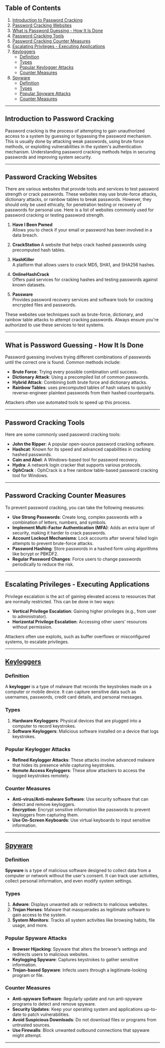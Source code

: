 ## Table of Contents
1. [Introduction to Password Cracking](#introduction-to-password-cracking)
2. [Password Cracking Websites](#password-cracking-websites)
3. [What is Password Guessing - How It Is Done](#what-is-password-guessing---how-it-is-done)
4. [Password Cracking Tools](#password-cracking-tools)
5. [Password Cracking Counter Measures](#password-cracking-counter-measures)
6. [Escalating Privileges - Executing Applications](#escalating-privileges---executing-applications)
7. [Keyloggers](#keyloggers)
   - [Definition](#definition)
   - [Types](#types)
   - [Popular Keylogger Attacks](#popular-keylogger-attacks)
   - [Counter Measures](#counter-measures)
8. [Spyware](#spyware)
   - [Definition](#definition-1)
   - [Types](#types-1)
   - [Popular Spyware Attacks](#popular-spyware-attacks)
   - [Counter Measures](#counter-measures-1)

---

## Introduction to Password Cracking

Password cracking is the process of attempting to gain unauthorized access to a system by guessing or bypassing the password mechanism. This is usually done by attacking weak passwords, using brute force methods, or exploiting vulnerabilities in the system's authentication mechanism. Understanding password cracking methods helps in securing passwords and improving system security.

---

## Password Cracking Websites

There are various websites that provide tools and services to test password strength or crack passwords. These websites may use brute-force attacks, dictionary attacks, or rainbow tables to break passwords. However, they should only be used ethically, for penetration testing or recovery of passwords for personal use.
Here is a list of websites commonly used for password cracking or testing password strength. 

1. **Have I Been Pwned**  
   Allows you to check if your email or password has been involved in a data breach.

2. **CrackStation** 
   A website that helps crack hashed passwords using precomputed hash tables.

3. **HashKiller**  
   A platform that allows users to crack MD5, SHA1, and SHA256 hashes.

4. **OnlineHashCrack**  
   Offers paid services for cracking hashes and testing passwords against known datasets.

5. **Passware**  
   Provides password recovery services and software tools for cracking encrypted files and passwords.

These websites use techniques such as brute-force, dictionary, and rainbow table attacks to attempt cracking passwords. Always ensure you're authorized to use these services to test systems.

---

## What is Password Guessing - How It Is Done

Password guessing involves trying different combinations of passwords until the correct one is found. Common methods include:
- **Brute Force**: Trying every possible combination until success.
- **Dictionary Attack**: Using a precompiled list of common passwords.
- **Hybrid Attack**: Combining both brute force and dictionary attacks.
- **Rainbow Tables**:  uses precomputed tables of hash values to quickly reverse-engineer plaintext passwords from their hashed counterparts.

Attackers often use automated tools to speed up this process.

---

## Password Cracking Tools

Here are some commonly used password cracking tools:
- **John the Ripper**: A popular open-source password cracking software.
- **Hashcat**: Known for its speed and advanced capabilities in cracking hashed passwords.
- **Cain and Abel**: A Windows-based tool for password recovery.
- **Hydra**: A network login cracker that supports various protocols.
- **OphCrack** : OphCrack is a free rainbow table-based password cracking tool for Windows.

---

## Password Cracking Counter Measures

To prevent password cracking, you can take the following measures:
- **Use Strong Passwords**: Create long, complex passwords with a combination of letters, numbers, and symbols.
- **Implement Multi-Factor Authentication (MFA)**: Adds an extra layer of security, making it harder to crack passwords.
- **Account Lockout Mechanisms**: Lock accounts after several failed login attempts to prevent brute-force attacks.
- **Password Hashing**: Store passwords in a hashed form using algorithms like bcrypt or PBKDF2.
- **Regular Password Changes**: Force users to change passwords periodically to reduce the risk.

---

## Escalating Privileges - Executing Applications

Privilege escalation is the act of gaining elevated access to resources that are normally restricted. This can be done in two ways:
- **Vertical Privilege Escalation**: Gaining higher privileges (e.g., from user to administrator).
- **Horizontal Privilege Escalation**: Accessing other users' resources without permission.

Attackers often use exploits, such as buffer overflows or misconfigured systems, to escalate privileges.

---

## [Keyloggers](https://binaryit.com.au/types-of-keyloggers-and-examples/)

### Definition

A **keylogger** is a type of malware that records the keystrokes made on a computer or mobile device. It can capture sensitive data such as usernames, passwords, credit card details, and personal messages.

### Types

1. **Hardware Keyloggers**: Physical devices that are plugged into a computer to record keystrokes.
2. **Software Keyloggers**: Malicious software installed on a device that logs keystrokes.

### Popular Keylogger Attacks

- **Refined Keylogger Attacks**: These attacks involve advanced malware that hides its presence while capturing keystrokes.
- **Remote Access Keyloggers**: These allow attackers to access the logged keystrokes remotely.

### Counter Measures

- **Anti-virus/Anti-malware Software**: Use security software that can detect and remove keyloggers.
- **Encryption**: Encrypt sensitive information like passwords to prevent keyloggers from capturing them.
- **Use On-Screen Keyboards**: Use virtual keyboards to input sensitive information.

---

## [Spyware](https://safernetvpn.com/the-5-most-notorious-spyware-attacks/)

### Definition

**Spyware** is a type of malicious software designed to collect data from a computer or network without the user's consent. It can track user activities, collect personal information, and even modify system settings.

### Types

1. **Adware**: Displays unwanted ads or redirects to malicious websites.
2. **Trojan Horses**: Malware that masquerades as legitimate software to gain access to the system.
3. **System Monitors**: Tracks all system activities like browsing habits, file usage, and more.

### Popular Spyware Attacks

- **Browser Hijacking**: Spyware that alters the browser’s settings and redirects users to malicious websites.
- **Keylogging Spyware**: Captures keystrokes to gather sensitive information.
- **Trojan-based Spyware**: Infects users through a legitimate-looking program or file.

### Counter Measures

- **Anti-spyware Software**: Regularly update and run anti-spyware programs to detect and remove spyware.
- **Security Updates**: Keep your operating system and applications up-to-date to patch vulnerabilities.
- **Avoid Suspicious Downloads**: Do not download files or programs from untrusted sources.
- **Use Firewalls**: Block unwanted outbound connections that spyware might attempt.

---
